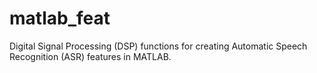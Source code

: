 # matlab_feat
Digital Signal Processing (DSP) functions for creating Automatic Speech Recognition (ASR) features in MATLAB.
